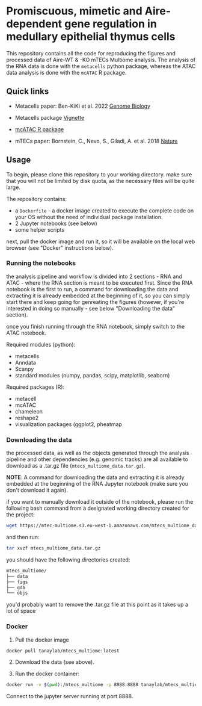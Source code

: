 # Promiscuous, mimetic and Aire-dependent gene regulation in medullary epithelial thymus cells
This repository contains all the code for reproducing the figures and processed data of Aire-WT & -KO mTECs Multiome analysis. 
The analysis of the RNA data is done with the `metacells` python package, whereas the ATAC data analysis is done with the `mcATAC` R package.

## Quick links

- Metacells paper: Ben-KiKi et al. 2022 [Genome Biology](https://doi.org/10.1186/s13059-022-02667-1)
- Metacells package [Vignette](https://metacells.readthedocs.io/en/latest/Metacells_Vignette.html)

- [mcATAC R package](https://github.com/tanaylab/mcATAC)
  
- mTECs paper: Bornstein, C., Nevo, S., Giladi, A. et al. 2018 [Nature](https://doi.org/10.1038/s41586-018-0346-1)

## Usage
To begin, please clone this repository to your working directory.
make sure that you will not be limited by disk quota, as the necessary files will be quite large.

The repository contains:
* a `Dockerfile` - a docker image created to execute the complete code on your OS without the need of individual package installation.
* 2 Jupyter notebooks (see below)
* some helper scripts

next, pull the docker image and run it, so it will be available on the local web browser (see "Docker" instructions below).

### Running the notebooks
the analysis pipeline and workflow is divided into 2 sections - RNA and ATAC - where the RNA section is meant to be executed first.
Since the RNA notebook is the first to run, a command for downloading the data and extracting it is already embedded at the beginning of it, so you can simply start there and keep going for genreating the figures (however, if you're interested in doing so manually - see below "Downloading the data" section).

once you finish running through the RNA notebook, simply switch to the ATAC notebook.

Required modules (python):
* metacells
* Anndata
* Scanpy
* standard modules (numpy, pandas, scipy, matplotlib, seaborn) 

Required packages (R):
* metacell
* mcATAC
* chameleon
* reshape2
* visualization packages (ggplot2, pheatmap

### Downloading the data
the processed data, as well as the objects generated through the analysis pipeline and other dependencies (e.g. genomic tracks) are all available to download as a .tar.gz file (`mtecs_multiome_data.tar.gz`). 

**NOTE**: A command for downloading the data and extracting it is already embedded at the beginning of the RNA Jupyter notebook (make sure you don't download it again).

if you want to manually download it outside of the notebook, please run the following bash command from a designated working directory created for the project:
``` bash
wget https://mtec-multiome.s3.eu-west-1.amazonaws.com/mtecs_multiome_data.tar.gz
```
   
and then run:
``` bash
tar xvzf mtecs_multiome_data.tar.gz
```

you should have the following directories created:
``` bash
mtecs_multiome/
├── data
├── figs
├── gdb
└── objs
```

you'd probably want to remove the .tar.gz file at this point as it takes up a lot of space

### Docker 

1. Pull the docker image

```bash
docker pull tanaylab/mtecs_multiome:latest
```

2. Download the data (see above).

3. Run the docker container:

```bash
docker run -v $(pwd):/mtecs_multiome -p 8888:8888 tanaylab/mtecs_multiome:latest
```

Connect to the jupyter server running at port 8888.
